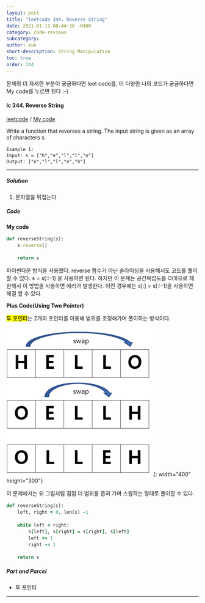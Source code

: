 ```yaml
---
layout: post
title: "leetcode 344. Reverse String"
date: 2021-01-11 08:44:38 -0400
category: code-reviews
subcategory: 
author: eun
short-description: String Manipulation
toc: true
order: 344
---
```


문제의 더 자세한 부분이 궁금하다면 leet code를, 더 다양한 나의 코드가 궁금하다면 My code를 누르면 된다 :-)



#### lc 344. Reverse String
<a href="https://leetcode.com/problems/reverse-string/">leetcode</a>  /  <a href="https://github.com/JJungEEun/CodingTest/blob/main/interviews/chap6_%EB%AC%B8%EC%9E%90%EC%97%B4%20%EC%A1%B0%EC%9E%91/chap6_2_%EB%AC%B8%EC%9E%90%EC%97%B4%20%EB%92%A4%EC%A7%91%EA%B8%B0.ipynb">  My code</a>

Write a function that reverses a string. The input string is given as an array of characters s.

```
Example 1:
Input: s = ["h","e","l","l","o"]
Output: ["o","l","l","e","h"]
```
---

##### Solution
1. 문자열을 뒤집는다

##### Code
**My code**
```ruby
def reverseString(s):
    s.reverse()
    
    return s
```
파이썬다운 방식을 사용했다. reverse 함수가 아닌 슬라이싱을 사용해서도 코드를 풀이할 수 있다.
s = s[::-1] 을 사용하면 된다. 하지만 이 문제는 공간복잡도를 O(1)으로 제한해서 이 방법을 사용하면 에러가 발생한다. 
이런 경우에는 s[:] = s[::-1]을 사용하면 해결 할 수 있다.

**Plus Code(Using Two Pointer)**

<mark>투 포인터</mark>는 2개의 포인터를 이용해 범위를 조정해가며 풀이하는 방식이다. 

![Image Alt 텍스트](/assets/images/cr00_01.png){: width="400" height="300"}

이 문제에서는 위 그림처럼 점점 더 범위를 좁혀 가며 스왑하는 형태로 풀이할 수 있다. 
```ruby
def reverseString(s):
    left, right = 0, len(s) -1
    
    while left < right:
        s[left], s[right] = s[right], s[left]
        left += 1
        right -= 1
        
    return s
```
##### Part and Parcel
- 투 포인터

---